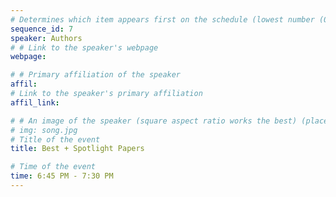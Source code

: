 ```yaml
---
# Determines which item appears first on the schedule (lowest number (0) appears first)
sequence_id: 7
speaker: Authors
# # Link to the speaker's webpage
webpage: 

# # Primary affiliation of the speaker
affil: 
# Link to the speaker's primary affiliation
affil_link: 

# # An image of the speaker (square aspect ratio works the best) (place in the `assets/img/speakers` directory)
# img: song.jpg
# Title of the event
title: Best + Spotlight Papers

# Time of the event
time: 6:45 PM - 7:30 PM
---
```

